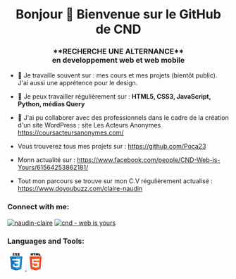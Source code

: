 <h1 align="center">Bonjour 👋 Bienvenue sur le GitHub de CND</h1>
<h3 align="center">**RECHERCHE UNE ALTERNANCE** <br> en developpement web et web mobile</h3>
  

- 🔭 Je travaille souvent sur : mes cours et mes projets (bientôt public). J'ai aussi une apprétence pour le design.

- 🌱 Je peux travailler régulièrement sur : **HTML5, CSS3, JavaScript, Python, médias Query**

- 👯 J'ai pu collaborer avec des professionnels dans le cadre de la création d'un site WordPress : site Les Acteurs Anonymes https://coursacteursanonymes.com/

- Vous trouverez tous mes projets sur : https://github.com/Poca23

- Monn actualité sur : https://www.facebook.com/people/CND-Web-is-Yours/61564253862181/

- Tout mon parcours se trouve sur mon C.V régulièrement actualisé : https://www.doyoubuzz.com/claire-naudin

<h3 align="left">Connect with me:</h3>
<p align="left">
<a href="https://linkedin.com/in/naudin-claire" target="blank"><img align="center" src="https://raw.githubusercontent.com/rahuldkjain/github-profile-readme-generator/master/src/images/icons/Social/linked-in-alt.svg" alt="naudin-claire" height="30" width="40" /></a>
<a href="https://fb.com/cnd - web is yours" target="blank"><img align="center" src="https://raw.githubusercontent.com/rahuldkjain/github-profile-readme-generator/master/src/images/icons/Social/facebook.svg" alt="cnd - web is yours" height="30" width="40" /></a>
</p>

<h3 align="left">Languages and Tools:</h3>
<p align="left"> <a href="https://www.w3schools.com/css/" target="_blank" rel="noreferrer"> <img src="https://raw.githubusercontent.com/devicons/devicon/master/icons/css3/css3-original-wordmark.svg" alt="css3" width="40" height="40"/> </a> <a href="https://www.w3.org/html/" target="_blank" rel="noreferrer"> <img src="https://raw.githubusercontent.com/devicons/devicon/master/icons/html5/html5-original-wordmark.svg" alt="html5" width="40" height="40"/> </a> </p>

